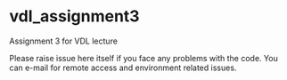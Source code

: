 # vdl_assignment3
Assignment 3 for VDL lecture

Please raise issue here itself if you face any problems with the code. You can e-mail for remote access and environment related issues.
